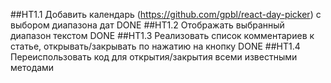 ##HT1.1 Добавить календарь (https://github.com/gpbl/react-day-picker) с выбором диапазона дат DONE
##HT1.2 Отображать выбранный диапазон текстом DONE
##HT1.3 Реализовать список комментариев к статье, открывать/закрывать по нажатию на кнопку DONE
##HT1.4 Переиспользовать код для открытия/закрытия всеми известными методами
